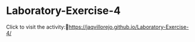 # Laboratory-Exercise-4

Click to visit the activity:🔗https://jaqvillorejo.github.io/Laboratory-Exercise-4/
